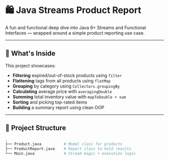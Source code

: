 # 🛍️ Java Streams Product Report

A fun and functional deep dive into Java 8+ Streams and Functional Interfaces — wrapped around a simple product reporting use case. 

---

## 🚀 What's Inside

This project showcases:

- **Filtering** expired/out-of-stock products using `filter`
- **Flattening** tags from all products using `flatMap`
- **Grouping** by category using `Collectors.groupingBy`
- **Calculating** average price with `averagingDouble`
- **Summing** total inventory value with `mapToDouble + sum`
- **Sorting** and picking top-rated items
- **Building** a summary report using clean OOP

---

## 🧱 Project Structure

```bash
.
├── Product.java          # Model class for products
├── ProductReport.java    # Report class to hold results
└── Main.java             # Stream magic + execution logic
